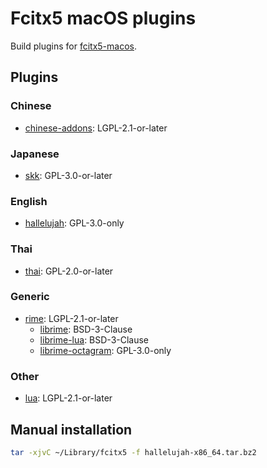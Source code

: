 # Fcitx5 macOS plugins
Build plugins for [fcitx5-macos](https://github.com/fcitx-contrib/fcitx5-macos).

## Plugins
### Chinese
* [chinese-addons](https://github.com/fcitx/fcitx5-chinese-addons): LGPL-2.1-or-later

### Japanese
* [skk](https://github.com/fcitx/fcitx5-skk): GPL-3.0-or-later

### English
* [hallelujah](https://github.com/fcitx-contrib/fcitx5-hallelujah): GPL-3.0-only

### Thai
* [thai](https://github.com/fcitx/fcitx5-libthai): GPL-2.0-or-later

### Generic
* [rime](https://github.com/fcitx/fcitx5-rime): LGPL-2.1-or-later
  * [librime](https://github.com/rime/librime): BSD-3-Clause
  * [librime-lua](https://github.com/hchunhui/librime-lua): BSD-3-Clause
  * [librime-octagram](https://github.com/lotem/librime-octagram): GPL-3.0-only

### Other
* [lua](https://github.com/fcitx/fcitx5-lua): LGPL-2.1-or-later

## Manual installation
```sh
tar -xjvC ~/Library/fcitx5 -f hallelujah-x86_64.tar.bz2
```
